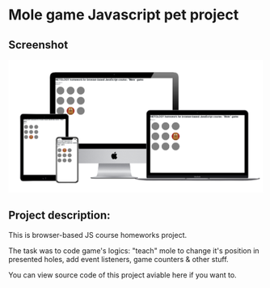 # Mole game Javascript pet project

## Screenshot
![](../img/mockups/mole-game_SS.png)

## Project description:
This is browser-based JS course homeworks project.

The task was to code game's logics: "teach" mole to change it's position in presented holes, add event listeners, game counters & other stuff.

You can view source code of this project aviable here if you want to.